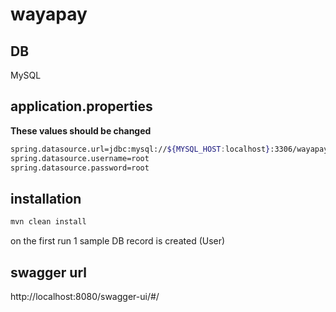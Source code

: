 # wayapay

## DB
MySQL

## application.properties
**These values should be changed**
```bash
spring.datasource.url=jdbc:mysql://${MYSQL_HOST:localhost}:3306/wayapay
spring.datasource.username=root
spring.datasource.password=root
```


## installation
```bash
mvn clean install
```

on the first run 1 sample DB record is created (User)


## swagger url
http://localhost:8080/swagger-ui/#/


